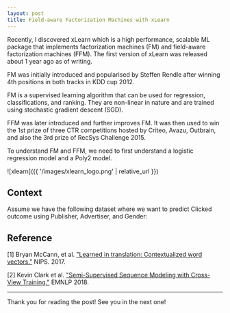 ```yaml
---
layout: post
title: Field-aware Factorization Machines with xLearn
---
```


Recently, I discovered xLearn which is a high performance, scalable ML package that implements factorization machines (FM) and field-aware factorization machines (FFM). The first version of xLearn was released about 1 year ago as of writing.

<!-- more -->

FM was initially introduced and popularised by Steffen Rendle after winning 4th positions in both tracks in KDD cup 2012.

FM is a supervised learning algorithm that can be used for regression, classifications, and ranking. They are non-linear in nature and are trained using stochastic gradient descent (SGD).

FFM was later introduced and further improves FM. It was then used to win the 1st prize of three CTR competitions hosted by Criteo, Avazu, Outbrain, and also the 3rd prize of RecSys Challenge 2015.

To understand FM and FFM, we need to first understand a logistic regression model and a Poly2 model.

![xlearn]({{ '/images/xlearn_logo.png' | relative_url }})

## Context

Assume we have the following dataset where we want to predict Clicked outcome using Publisher, Advertiser, and Gender:

## Reference

[1] Bryan McCann, et al. ["Learned in translation: Contextualized word vectors."](https://arxiv.org/abs/1708.00107) NIPS. 2017.

[2] Kevin Clark et al. ["Semi-Supervised Sequence Modeling with Cross-View Training."](https://arxiv.org/abs/1809.08370) EMNLP 2018.

---

Thank you for reading the post! See you in the next one!
